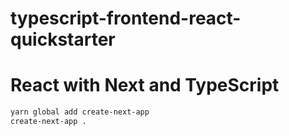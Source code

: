 # typescript-frontend-react-quickstarter

# React with Next and TypeScript

```bash
yarn global add create-next-app
create-next-app .
```
